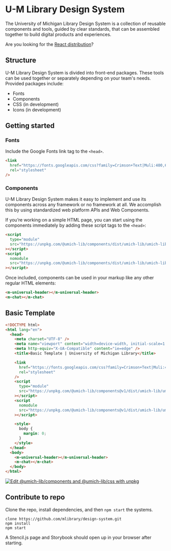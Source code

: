 # U-M Library Design System

The University of Michigan Library Design System is a collection of reusable components and tools, guided by clear standards, that can be assembled together to build digital products and experiences.

Are you looking for the [React distribution](https://github.com/mlibrary/umich-lib-ui/)?

## Structure

U-M Library Design System is divided into front-end packages. These tools can be used together or separately depending on your team's needs. Provided packages include:

- Fonts
- Components
- CSS (in development)
- Icons (in development)

## Getting started

### Fonts

Include the Google Fonts link tag to the `<head>`.

```html
<link
  href="https://fonts.googleapis.com/css?family=Crimson+Text|Muli:400,600,700"
  rel="stylesheet"
/>
```

### Components

U-M Library Design System makes it easy to implement and use its components across any framework or no framework at all. We accomplish this by using standardized web platform APIs and Web Components.

If you’re working on a simple HTML page, you can start using the components immediately by adding these script tags to the `<head>`:

```html
<script
  type="module"
  src="https://unpkg.com/@umich-lib/components/dist/umich-lib/umich-lib.esm.js"
></script>
<script
  nomodule
  src="https://unpkg.com/@umich-lib/components/dist/umich-lib/umich-lib.js"
></script>
```

Once included, components can be used in your markup like any other regular HTML elements:

```html
<m-universal-header></m-universal-header>
<m-chat></m-chat>
```

## Basic Template

```html
<!DOCTYPE html>
<html lang="en">
  <head>
    <meta charset="UTF-8" />
    <meta name="viewport" content="width=device-width, initial-scale=1.0" />
    <meta http-equiv="X-UA-Compatible" content="ie=edge" />
    <title>Basic Template | University of Michigan Library</title>

    <link
      href="https://fonts.googleapis.com/css?family=Crimson+Text|Muli:400,600,700"
      rel="stylesheet"
    />
    <script
      type="module"
      src="https://unpkg.com/@umich-lib/components@v1/dist/umich-lib/umich-lib.esm.js"
    ></script>
    <script
      nomodule
      src="https://unpkg.com/@umich-lib/components@v1/dist/umich-lib/umich-lib.js"
    ></script>

    <style>
      body {
        margin: 0;
      }
    </style>
  </head>
  <body>
    <m-universal-header></m-universal-header>
    <m-chat></m-chat>
  </body>
</html>
```

[![Edit @umich-lib/components and @umich-lib/css with unpkg](https://codesandbox.io/static/img/play-codesandbox.svg)](https://codesandbox.io/s/umich-libcomponents-and-umich-libcss-with-unpkg-468rj?fontsize=14&hidenavigation=1&theme=dark)

## Contribute to repo

Clone the repo, install dependencies, and then `npm start` the systems.

```
clone https://github.com/mlibrary/design-system.git
npm install
npm start
```

A Stencil.js page and Storybook should open up in your browser after starting.
